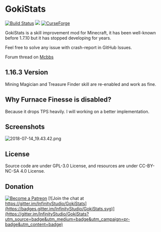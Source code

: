 # GokiStats

[![Build Status](https://travis-ci.org/InfinityStudio/GokiStats.svg?branch=1.15.2)](https://travis-ci.org/InfinityStudio/GokiStats)
![](https://img.shields.io/github/downloads/InfinityStudio/GokiStats/total.svg)
[![CurseForge](http://cf.way2muchnoise.eu/298141.svg)](https://minecraft.curseforge.com/projects/gokistats)

GokiStats is a skill improvement mod for Minecraft, it has been well-known before 1.7.10 but it has stopped developing for years.

Feel free to solve any issue with crash-report in GitHub Issues.

Forum thread on [Mcbbs](http://www.mcbbs.net/thread-805910-1-1.html)

## 1.16.3 Version

Mining Magician and Treasure Finder skill are re-enabled and work as fine.

## Why Furnace Finesse is disabled?

Because it drops TPS heavily. I will working on a better implementation.

## Screenshots

![2018-07-14_19.43.42.png](https://i.loli.net/2018/07/14/5b49e762d2305.png)

## License

Source code are under GPL-3.0 License, and resources are under CC-BY-NC-SA 4.0 License.

## Donation

[![Become a Patreon](https://c5.patreon.com/external/logo/become_a_patron_button.png)](https://www.patreon.com/bePatron?u=10845019) [![Join the chat at https://gitter.im/InfinityStudio/GokiStats](https://badges.gitter.im/InfinityStudio/GokiStats.svg)](https://gitter.im/InfinityStudio/GokiStats?utm_source=badge&utm_medium=badge&utm_campaign=pr-badge&utm_content=badge)